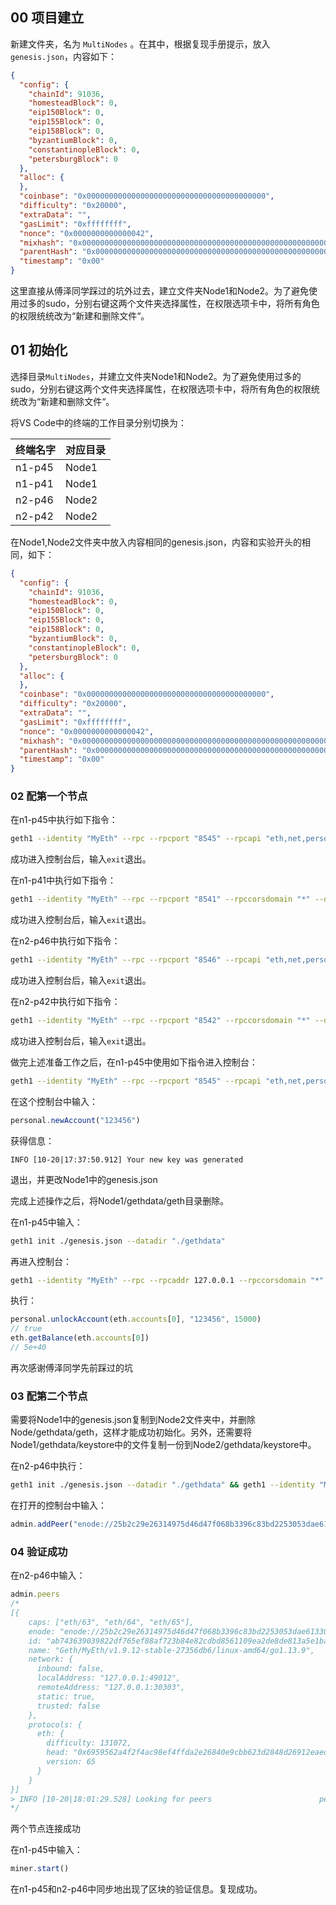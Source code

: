 ## 00 项目建立

新建文件夹，名为 `MultiNodes` 。在其中，根据复现手册提示，放入`genesis.json`，内容如下：

```json
{
  "config": {
    "chainId": 91036,
    "homesteadBlock": 0,
    "eip150Block": 0,
    "eip155Block": 0,
    "eip158Block": 0,
    "byzantiumBlock": 0,
    "constantinopleBlock": 0,
    "petersburgBlock": 0
  },
  "alloc": {
  },
  "coinbase": "0x0000000000000000000000000000000000000000",
  "difficulty": "0x20000",
  "extraData": "",
  "gasLimit": "0xffffffff",
  "nonce": "0x0000000000000042",
  "mixhash": "0x0000000000000000000000000000000000000000000000000000000000000000",
  "parentHash": "0x0000000000000000000000000000000000000000000000000000000000000000",
  "timestamp": "0x00"
}
```
这里直接从傅泽同学踩过的坑外过去，建立文件夹Node1和Node2。为了避免使用过多的sudo，分别右键这两个文件夹选择属性，在权限选项卡中，将所有角色的权限统统改为“新建和删除文件“。

## 01 初始化

选择目录`MultiNodes`，并建立文件夹Node1和Node2。为了避免使用过多的sudo，分别右键这两个文件夹选择属性，在权限选项卡中，将所有角色的权限统统改为“新建和删除文件“。

将VS Code中的终端的工作目录分别切换为：

| 终端名字 | 对应目录 |
| -------- | -------- |
| n1-p45   | Node1    |
| n1-p41   | Node1    |
| n2-p46   | Node2    |
| n2-p42   | Node2    |

在Node1,Node2文件夹中放入内容相同的genesis.json，内容和实验开头的相同，如下：

```json
{
  "config": {
    "chainId": 91036,
    "homesteadBlock": 0,
    "eip150Block": 0,
    "eip155Block": 0,
    "eip158Block": 0,
    "byzantiumBlock": 0,
    "constantinopleBlock": 0,
    "petersburgBlock": 0
  },
  "alloc": {
  },
  "coinbase": "0x0000000000000000000000000000000000000000",
  "difficulty": "0x20000",
  "extraData": "",
  "gasLimit": "0xffffffff",
  "nonce": "0x0000000000000042",
  "mixhash": "0x0000000000000000000000000000000000000000000000000000000000000000",
  "parentHash": "0x0000000000000000000000000000000000000000000000000000000000000000",
  "timestamp": "0x00"
}
```

### 02 配第一个节点

在n1-p45中执行如下指令：

```bash
geth1 --identity "MyEth" --rpc --rpcport "8545" --rpcapi "eth,net,personal,web3" --rpccorsdomain "*" --datadir gethdata --port "30303" --nodiscover --networkid 91036 --allow-insecure-unlock --dev.period 1 --syncmode "full" init genesis.json && geth1 --identity "MyEth" --rpc --rpcport "8545" --rpcapi "eth,net,personal,web3" --rpccorsdomain "*" --datadir gethdata --port "30303" --nodiscover --networkid 91036 --allow-insecure-unlock --dev.period 1 --syncmode "full" console
```

成功进入控制台后，输入`exit`退出。

在n1-p41中执行如下指令：

```bash
geth1 --identity "MyEth" --rpc --rpcport "8541" --rpccorsdomain "*" --datadir gethdata --port "30301" --nodiscover --rpcapi "eth,net,personal,web3" --networkid 91036 init genesis.json && geth1 --identity "MyEth" --rpc --rpcport "8541" --rpccorsdomain "*" --datadir gethdata --port "30301" --nodiscover --rpcapi "eth,net,personal,web3" --networkid 91036 --allow-insecure-unlock --dev.period 1 console
```

成功进入控制台后，输入`exit`退出。

在n2-p46中执行如下指令：

```bash
geth1 --identity "MyEth" --rpc --rpcport "8546" --rpcapi "eth,net,personal,web3" --rpccorsdomain "*" --datadir gethdata --port "30304" --nodiscover --networkid 91036 --allow-insecure-unlock --dev.period 1 --syncmode "full" init genesis.json && geth1 --identity "MyEth" --rpc --rpcport "8546" --rpcapi "eth,net,personal,web3" --rpccorsdomain "*" --datadir gethdata --port "30304" --nodiscover --networkid 91036 --allow-insecure-unlock --dev.period 1 --syncmode "full" console
```

成功进入控制台后，输入`exit`退出。

在n2-p42中执行如下指令：

```bash
geth1 --identity "MyEth" --rpc --rpcport "8542" --rpccorsdomain "*" --datadir gethdata --port "30302" --nodiscover --rpcapi "eth,net,personal,web3" --networkid 91036 init genesis.json && geth1 --identity "MyEth" --rpc --rpcport "8542" --rpccorsdomain "*" --datadir gethdata --port "30302" --nodiscover --rpcapi "eth,net,personal,web3" --networkid 91036 --allow-insecure-unlock --dev.period 1 console
```

成功进入控制台后，输入`exit`退出。

做完上述准备工作之后，在n1-p45中使用如下指令进入控制台：

```bash
geth1 --identity "MyEth" --rpc --rpcport "8545" --rpcapi "eth,net,personal,web3" --rpccorsdomain "*" --datadir gethdata --port "30303" --nodiscover --networkid 91036 --allow-insecure-unlock --dev.period 1 --syncmode "full" console
```

在这个控制台中输入：

```js
personal.newAccount("123456")
```

获得信息：

```
INFO [10-20|17:37:50.912] Your new key was generated               
```

退出，并更改Node1中的genesis.json

完成上述操作之后，将Node1/gethdata/geth目录删除。

在n1-p45中输入：

```bash
geth1 init ./genesis.json --datadir "./gethdata"
```

再进入控制台：

```bash
geth1 --identity "MyEth" --rpc --rpcaddr 127.0.0.1 --rpccorsdomain "*" --datadir "./gethdata" --port 30303 --nodiscover --rpcapi "eth,net,personal,web3" --networkid 91036 --rpcport 8545 --allow-insecure-unlock --dev.period 1 console
```

执行：

```js
personal.unlockAccount(eth.accounts[0], "123456", 15000)
// true
eth.getBalance(eth.accounts[0])
// 5e+40
```

再次感谢傅泽同学先前踩过的坑
### 03 配第二个节点
需要将Node1中的genesis.json复制到Node2文件夹中，并删除Node/gethdata/geth，这样才能成功初始化。另外，还需要将Node1/gethdata/keystore中的文件复制一份到Node2/gethdata/keystore中。

在n2-p46中执行：

```bash
geth1 init ./genesis.json --datadir "./gethdata" && geth1 --identity "MyEth" --rpc --rpcaddr 127.0.0.1 --rpccorsdomain "*" --datadir "./gethdata" --port 30304 --nodiscover --rpcapi "eth,net,personal,web3" --networkid 91036 --rpcport 8546 --allow-insecure-unlock --dev.period 1 console
```

在打开的控制台中输入：

```js
admin.addPeer("enode://25b2c29e26314975d46d47f068b3396c83bd2253053dae61330340d6b5edaa17982af8c21020910df40898fe8b3822bfa94dc60b76c834c2288d371a88398074@127.0.0.1:30303?discport=0")
```

### 04 验证成功

在n2-p46中输入：

```js
admin.peers
/* 
[{
    caps: ["eth/63", "eth/64", "eth/65"],
    enode: "enode://25b2c29e26314975d46d47f068b3396c83bd2253053dae61330340d6b5edaa17982af8c21020910df40898fe8b3822bfa94dc60b76c834c2288d371a88398074@127.0.0.1:30303?discport=0",
    id: "ab743639039822df765ef88af723b84e82cdbd8561109ea2de8de813a5e1ba97",
    name: "Geth/MyEth/v1.9.12-stable-27356db6/linux-amd64/go1.13.9",
    network: {
      inbound: false,
      localAddress: "127.0.0.1:49012",
      remoteAddress: "127.0.0.1:30303",
      static: true,
      trusted: false
    },
    protocols: {
      eth: {
        difficulty: 131072,
        head: "0x6959562a4f2f4ac98ef4ffda2e26840e9cbb623d2848d26912eaeda662377182",
        version: 65
      }
    }
}]
> INFO [10-20|18:01:29.528] Looking for peers                        peercount=1 tried=1 static=1
*/
```

两个节点连接成功

在n1-p45中输入：

```js
miner.start()
```

在n1-p45和n2-p46中同步地出现了区块的验证信息。复现成功。
